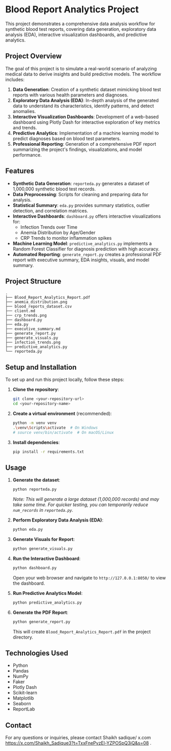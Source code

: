 # Blood Report Analytics Project

This project demonstrates a comprehensive data analysis workflow for synthetic blood test reports, covering data generation, exploratory data analysis (EDA), interactive visualization dashboards, and predictive analytics.

## Project Overview

The goal of this project is to simulate a real-world scenario of analyzing medical data to derive insights and build predictive models. The workflow includes:

1.  **Data Generation**: Creation of a synthetic dataset mimicking blood test reports with various health parameters and diagnoses.
2.  **Exploratory Data Analysis (EDA)**: In-depth analysis of the generated data to understand its characteristics, identify patterns, and detect anomalies.
3.  **Interactive Visualization Dashboards**: Development of a web-based dashboard using Plotly Dash for interactive exploration of key metrics and trends.
4.  **Predictive Analytics**: Implementation of a machine learning model to predict diagnoses based on blood test parameters.
5.  **Professional Reporting**: Generation of a comprehensive PDF report summarizing the project's findings, visualizations, and model performance.

## Features

*   **Synthetic Data Generation**: `reporteda.py` generates a dataset of 1,000,000 synthetic blood test records.
*   **Data Preprocessing**: Scripts for cleaning and preparing data for analysis.
*   **Statistical Summary**: `eda.py` provides summary statistics, outlier detection, and correlation matrices.
*   **Interactive Dashboards**: `dashboard.py` offers interactive visualizations for:
    *   Infection Trends over Time
    *   Anemia Distribution by Age/Gender
    *   CRP Trends to monitor inflammation spikes
*   **Machine Learning Model**: `predictive_analytics.py` implements a Random Forest Classifier for diagnosis prediction with high accuracy.
*   **Automated Reporting**: `generate_report.py` creates a professional PDF report with executive summary, EDA insights, visuals, and model summary.

## Project Structure

```
.
├── Blood_Report_Analytics_Report.pdf
├── anemia_distribution.png
├── blood_reports_dataset.csv
├── client.md
├── crp_trends.png
├── dashboard.py
├── eda.py
├── executive_summary.md
├── generate_report.py
├── generate_visuals.py
├── infection_trends.png
├── predictive_analytics.py
└── reporteda.py
```

## Setup and Installation

To set up and run this project locally, follow these steps:

1.  **Clone the repository**:
    ```bash
    git clone <your-repository-url>
    cd <your-repository-name>
    ```

2.  **Create a virtual environment** (recommended):
    ```bash
    python -m venv venv
    .\venv\Scripts\activate  # On Windows
    # source venv/bin/activate  # On macOS/Linux
    ```

3.  **Install dependencies**:
    ```bash
    pip install -r requirements.txt
    ```

## Usage

1.  **Generate the dataset**:
    ```bash
    python reporteda.py
    ```
    *Note: This will generate a large dataset (1,000,000 records) and may take some time. For quicker testing, you can temporarily reduce `num_records` in `reporteda.py`.*

2.  **Perform Exploratory Data Analysis (EDA)**:
    ```bash
    python eda.py
    ```

3.  **Generate Visuals for Report**:
    ```bash
    python generate_visuals.py
    ```

4.  **Run the Interactive Dashboard**:
    ```bash
    python dashboard.py
    ```
    Open your web browser and navigate to `http://127.0.0.1:8050/` to view the dashboard.

5.  **Run Predictive Analytics Model**:
    ```bash
    python predictive_analytics.py
    ```

6.  **Generate the PDF Report**:
    ```bash
    python generate_report.py
    ```
    This will create `Blood_Report_Analytics_Report.pdf` in the project directory.

## Technologies Used

*   Python
*   Pandas
*   NumPy
*   Faker
*   Plotly Dash
*   Scikit-learn
*   Matplotlib
*   Seaborn
*   ReportLab

## Contact

For any questions or inquiries, please contact Shaikh sadique/ x.com https://x.com/Shaikh_Sadique3?t=TxxFnePvzEl-YZPOSpQ3iQ&s=08 .